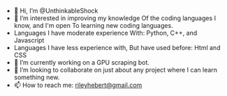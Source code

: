 - 👋 Hi, I’m @UnthinkableShock
- 👀 I’m interested in improving my knowledge 
Of the coding languages I know, and I'm open
To learning new coding languages.
- Languages I have moderate experience
With: Python, C++, and Javascript
- Languages I have less experience with,
But have used before:
Html and CSS
- 🌱 I’m currently working on a GPU scraping bot.
- 💞️ I’m looking to collaborate on just about any project where I can learn something new.
- 📫 How to reach me: rileyhebert@gmail.com

<!---
UnthinkableShock/UnthinkableShock is a ✨ special ✨ repository because its `README.md` (this file) appears on your GitHub profile.
You can click the Preview link to take a look at your changes.
--->
